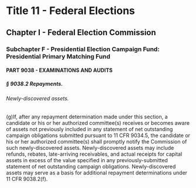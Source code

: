 
# Title 11 - Federal Elections
## Chapter I - Federal Election Commission
### Subchapter F - Presidential Election Campaign Fund: Presidential Primary Matching Fund
#### PART 9038 - EXAMINATIONS AND AUDITS
##### § 9038.2 Repayments.
###### Newly-discovered assets.

(g)If, after any repayment determination made under this section, a candidate or his or her authorized committee(s) receives or becomes aware of assets not previously included in any statement of net outstanding campaign obligations submitted pursuant to 11 CFR 9034.5, the candidate or his or her authorized committee(s) shall promptly notify the Commission of such newly-discovered assets. Newly-discovered assets may include refunds, rebates, late-arriving receivables, and actual receipts for capital assets in excess of the value specified in any previously-submitted statement of net outstanding campaign obligations. Newly-discovered assets may serve as a basis for additional repayment determinations under 11 CFR 9038.2(f).
